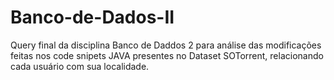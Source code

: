 # Banco-de-Dados-II
Query final da disciplina Banco de Daddos 2 para análise das modificações feitas nos code snipets JAVA presentes no Dataset SOTorrent, relacionando cada usuário com sua localidade.
